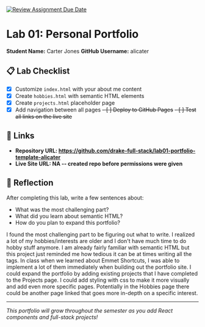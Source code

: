 [![Review Assignment Due Date](https://classroom.github.com/assets/deadline-readme-button-22041afd0340ce965d47ae6ef1cefeee28c7c493a6346c4f15d667ab976d596c.svg)](https://classroom.github.com/a/fEVZN0YI)
# Lab 01: Personal Portfolio

**Student Name:** Carter Jones 
**GitHub Username:** alicater

## 📋 Lab Checklist

- [X] Customize `index.html` with your about me content
- [X] Create `hobbies.html` with semantic HTML elements  
- [X] Create `projects.html` placeholder page
- [X] Add navigation between all pages
~~- [ ] Deploy to GitHub Pages~~
~~- [ ] Test all links on the live site~~

## 🔗 Links

- **Repository URL: https://github.com/drake-full-stack/lab01-portfolio-template-alicater** 
- **Live Site URL: NA -- created repo before permissions were given** 

## 📝 Reflection

After completing this lab, write a few sentences about:
- What was the most challenging part?
- What did you learn about semantic HTML?
- How do you plan to expand this portfolio?

I found the most challenging part to be figuring out what to write. I realized a lot of my hobbies/interests are older and I don't have much time 
to do hobby stuff anymore. I am already fairly familiar with semantic HTML but this project just reminded me how tedious it can be at times writing 
all the tags. In class when we learned about Emmet Shortcuts, I was able to implement a lot of them immediately when building out the portfolio site.
I could expand the portfolio by adding existing projects that I have completed to the Projects page. I could add styling with css to make it more visually
and add even more specific pages. Potentially in the Hobbies page there could be another page linked that goes more in-depth on a specific interest.

---

*This portfolio will grow throughout the semester as you add React components and full-stack projects!*
